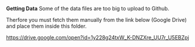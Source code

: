 **Getting Data**
Some of the data files are too big to upload to Github.

Therfore you must fetch them manually from the link below (Google Drive) and place them inside this folder.

https://drive.google.com/open?id=1y228g24txW_K-DNZXre_UU7r_U5EBZpj

